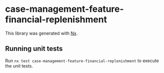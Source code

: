 # case-management-feature-financial-replenishment

This library was generated with [Nx](https://nx.dev).

## Running unit tests

Run `nx test case-management-feature-financial-replenishment` to execute the unit tests.
